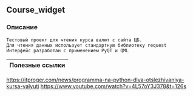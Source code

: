## Course_widget

### Описание

    Тестовый проект для чтения курса валют с сайта ЦБ. 
    Для чтения данных использует стандартную библиотеку request
    Интерфейс разработан с применением PyQT и QML

 

 |  Полезные ссылки |
 | ------ |
https://itproger.com/news/programma-na-python-dlya-otslezhivaniya-kursa-valyuti
https://www.youtube.com/watch?v=4L57oY3J378&t=126s

